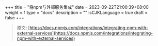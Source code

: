+++
title = "将npm与外部服务集成"
date = 2023-09-22T21:00:39+08:00
weight = 1
type = "docs"
description = ""
isCJKLanguage = true
draft = false
+++

> 原文: [https://docs.npmjs.com/integrations/integrating-npm-with-external-services](https://docs.npmjs.com/integrations/integrating-npm-with-external-services)
